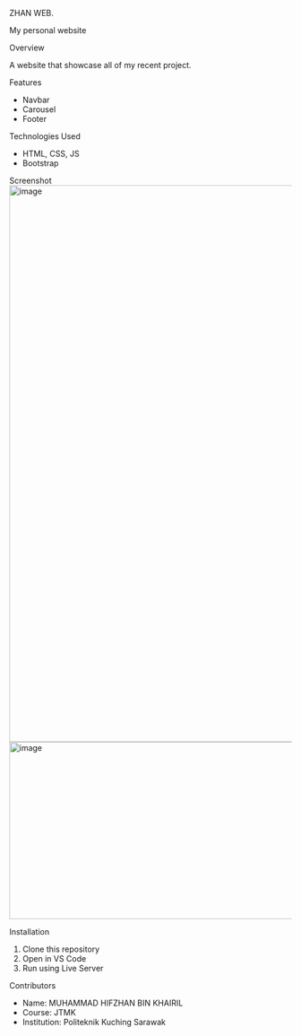 ZHAN WEB.

My personal website

Overview

A website that showcase all of my recent project.

Features
- Navbar
- Carousel
- Footer 

Technologies Used
- HTML, CSS, JS
- Bootstrap

Screenshot
<img width="1919" height="993" alt="image" src="https://github.com/user-attachments/assets/b8c81f5d-d980-41e5-9d2a-937e10dc5154" />
<img width="1280" height="316" alt="image" src="https://github.com/user-attachments/assets/82c15900-d11c-4dd4-b06c-4737aa5f9e72" />


Installation
1. Clone this repository
2. Open in VS Code
3. Run using Live Server

Contributors
- Name: MUHAMMAD HIFZHAN BIN KHAIRIL
- Course: JTMK
- Institution: Politeknik Kuching Sarawak

